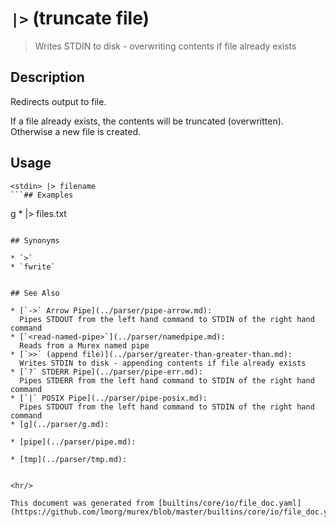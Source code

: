 # `|>` (truncate file)

> Writes STDIN to disk - overwriting contents if file already exists

## Description

Redirects output to file.

If a file already exists, the contents will be truncated (overwritten).
Otherwise a new file is created.

## Usage

```
<stdin> |> filename
```## Examples

```
g * |> files.txt
```

## Synonyms

* `>`
* `fwrite`


## See Also

* [`->` Arrow Pipe](../parser/pipe-arrow.md):
  Pipes STDOUT from the left hand command to STDIN of the right hand command
* [`<read-named-pipe>`](../parser/namedpipe.md):
  Reads from a Murex named pipe
* [`>>` (append file)](../parser/greater-than-greater-than.md):
  Writes STDIN to disk - appending contents if file already exists
* [`?` STDERR Pipe](../parser/pipe-err.md):
  Pipes STDERR from the left hand command to STDIN of the right hand command
* [`|` POSIX Pipe](../parser/pipe-posix.md):
  Pipes STDOUT from the left hand command to STDIN of the right hand command
* [g](../parser/g.md):
  
* [pipe](../parser/pipe.md):
  
* [tmp](../parser/tmp.md):
  

<hr/>

This document was generated from [builtins/core/io/file_doc.yaml](https://github.com/lmorg/murex/blob/master/builtins/core/io/file_doc.yaml).